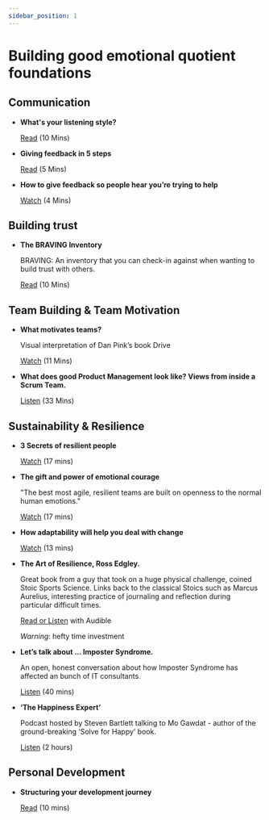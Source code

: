 ```yaml
---
sidebar_position: 1
---
```


# Building good emotional quotient foundations

## Communication

- **What's your listening style?**  

  [Read](https://hbr.org/2022/05/whats-your-listening-style) (10 Mins)

- **Giving feedback in 5 steps**  

  [Read](https://www.themuse.com/advice/5-steps-to-giving-good-feedback) (5 Mins)

- **How to give feedback so people hear you’re trying to help**  

  [Watch](https://www.youtube.com/watch?v=iqPWa6rvdmM) (4 Mins)

## Building trust

- **The BRAVING Inventory**  

  BRAVING: An inventory that you can check-in against when wanting to build trust with others. 
    
  [Read](https://brenebrown.com/resources/the-braving-inventory/) (10 Mins)

## Team Building & Team Motivation

- **What motivates teams?**  

  Visual interpretation of Dan Pink’s book Drive 
  
  [Watch](https://www.youtube.com/watch?v=u6XAPnuFjJc)  (11 Mins)

- **What does good Product Management look like? Views from inside a Scrum Team.**  

  [Listen](https://anchor.fm/maria-timson/episodes/Making-a-difference-in-product-management----views-from-inside-a-scrum-team-e17d7ds) (33 Mins)

## Sustainability & Resilience

- **3 Secrets of resilient people**  

  [Watch](https://www.ted.com/talks/lucy_hone_the_three_secrets_of_resilient_people) (17 mins)

 

- **The gift and power of emotional courage**  

  "The best most agile, resilient teams are built on openness to the normal human emotions."  

  [Watch](https://www.ted.com/talks/susan_david_the_gift_and_power_of_emotional_courage) (17 mins)

- **How adaptability will help you deal with change**  

  [Watch](https://www.ted.com/talks/jennifer_jones_how_adaptability_will_help_you_deal_with_change) (13 mins)

 

- **The Art of Resilience, Ross Edgley.**  

  Great book from a guy that took on a huge physical challenge, coined Stoic Sports Science.  Links back to the classical Stoics such as Marcus Aurelius, interesting practice of journaling and reflection during particular difficult times.  

  [Read or Listen](https://www.amazon.co.uk/The-Art-of-Resilience/dp/B07RC6FYLW/ref=sr_1_1?keywords=the+art+of+resilience+ross+edgley&qid=1651836724&sprefix=ross+edgley+re%2Caps%2C58&sr=8-1) with Audible  

  _*Warning*_: hefty time investment

- **Let’s talk about … Imposter Syndrome.**  

  An open, honest conversation about how Imposter Syndrome has affected an bunch of IT consultants.  

  [Listen](https://anchor.fm/maria-timson/episodes/Lets-talk-about----Imposter-Syndrome-e14ss4i) (40 mins)

- **‘The Happiness Expert’**  

  Podcast hosted by Steven Bartlett talking to Mo Gawdat - author of the ground-breaking ‘Solve for Happy’ book.  

  [Listen](https://open.spotify.com/episode/1dBnMUeFd0nqX6j4q7KQK5?si=d1LQRxj6Q8K3BB8ioCjSFw&amp%3Bcontext=spotify%3Ashow%3A7iQXmUT7XGuZSzAMjoNWlX&nd=1) (2 hours)

## Personal Development

- **Structuring your development journey**  

  [Read](https://romanpichler.medium.com/a-learning-roadmap-for-product-people-c09684033c9d) (10 mins)
